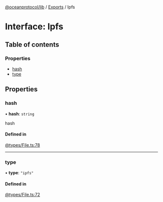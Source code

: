 [@oceanprotocol/lib](../README.md) / [Exports](../modules.md) / Ipfs

# Interface: Ipfs

## Table of contents

### Properties

- [hash](Ipfs.md#hash)
- [type](Ipfs.md#type)

## Properties

### hash

• **hash**: `string`

hash

#### Defined in

[@types/File.ts:78](https://github.com/oceanprotocol/ocean.js/blob/c99bc5c6/src/@types/File.ts#L78)

___

### type

• **type**: ``"ipfs"``

#### Defined in

[@types/File.ts:72](https://github.com/oceanprotocol/ocean.js/blob/c99bc5c6/src/@types/File.ts#L72)
